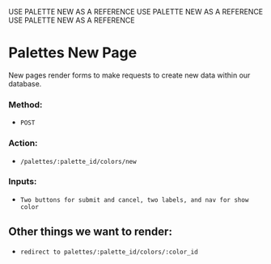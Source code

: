 USE PALETTE NEW AS A REFERENCE
USE PALETTE NEW AS A REFERENCE
USE PALETTE NEW AS A REFERENCE
# Palettes New Page
 New pages render forms to make requests to create new data within our database.
 ### Method: 
- `POST`
### Action:
- `/palettes/:palette_id/colors/new`
### Inputs:
- `Two buttons for submit and cancel, two labels, and nav for show color`
 ## Other things we want to render:
- `redirect to palettes/:palette_id/colors/:color_id`